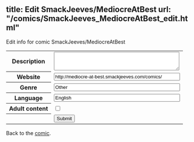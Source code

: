 title: Edit SmackJeeves/MediocreAtBest
url: "/comics/SmackJeeves_MediocreAtBest_edit.html"
---
Edit info for comic SmackJeeves/MediocreAtBest

<form name="comic" action="http://gaepostmail.appspot.com/comic/" method="post">
<table class="comicinfo">
<tr>
<th>Description</th><td><textarea name="description" cols="40" rows="3"></textarea></td>
</tr>
<tr>
<th>Website</th><td><input type="text" name="url" value="http://mediocre-at-best.smackjeeves.com/comics/" size="40"/></td>
</tr>
<tr>
<th>Genre</th><td><input type="text" name="genre" value="Other" size="40"/></td>
</tr>
<tr>
<th>Language</th><td><input type="text" name="language" value="English" size="40"/></td>
</tr>
<tr>
<th>Adult content</th><td><input type="checkbox" name="adult" value="adult" /></td>
</tr>
<tr>
<th></th><td>
<input type="hidden" name="comic" value="SmackJeeves_MediocreAtBest" />
<input type="submit" name="submit" value="Submit" />
</td>
</tr>
</table>
</form>

Back to the [comic](SmackJeeves_MediocreAtBest.html).
